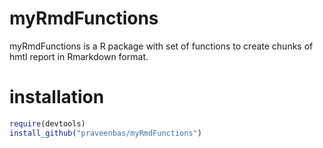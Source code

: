 # myRmdFunctions
myRmdFunctions is a R package  with set of functions to create chunks of hmtl report in Rmarkdown format.

# installation
```R
require(devtools)
install_github("praveenbas/myRmdFunctions")
```
